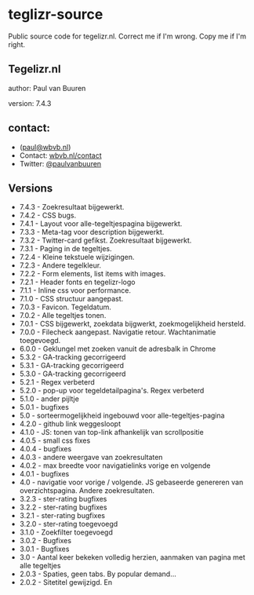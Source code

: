 # teglizr-source
Public source code for tegelizr.nl. 
Correct me if I'm wrong. Copy me if I'm right.

## Tegelizr.nl
author:    Paul van Buuren

version:  7.4.3 

## contact:                    
* ([paul@wbvb.nl](paul@wbvb.nl))
* Contact: [wbvb.nl/contact](https://wbvb.nl/contact/)
* Twitter: [@paulvanbuuren](https://twitter.com/paulvanbuuren/)

## Versions
* 7.4.3 - Zoekresultaat bijgewerkt.
* 7.4.2 - CSS bugs.
* 7.4.1 - Layout voor alle-tegeltjespagina bijgewerkt.
* 7.3.3 - Meta-tag voor description bijgewerkt.
* 7.3.2 - Twitter-card gefikst. Zoekresultaat bijgewerkt.
* 7.3.1 - Paging in de tegeltjes.
* 7.2.4 - Kleine tekstuele wijzigingen.
* 7.2.3 - Andere tegelkleur.
* 7.2.2 - Form elements, list items with images.
* 7.2.1 - Header fonts en tegelizr-logo
* 7.1.1 - Inline css voor performance.
* 7.1.0 - CSS structuur aangepast.
* 7.0.3 - Favicon. Tegeldatum.
* 7.0.2 - Alle tegeltjes tonen.
* 7.0.1 - CSS bijgewerkt, zoekdata bijgwerkt, zoekmogelijkheid hersteld.
* 7.0.0 - Filecheck aangepast. Navigatie retour. Wachtanimatie toegevoegd.
* 6.0.0 - Geklungel met zoeken vanuit de adresbalk in Chrome
* 5.3.2 - GA-tracking gecorrigeerd
* 5.3.1 - GA-tracking gecorrigeerd
* 5.3.0 - GA-tracking gecorrigeerd
* 5.2.1 - Regex verbeterd
* 5.2.0 - pop-up voor tegeldetailpagina's. Regex verbeterd
* 5.1.0 - ander pijltje
* 5.0.1 - bugfixes
* 5.0 - sorteermogelijkheid ingebouwd voor alle-tegeltjes-pagina
* 4.2.0 - github link weggesloopt
* 4.1.0 - JS: tonen van top-link afhankelijk van scrollpositie
* 4.0.5 - small css fixes
* 4.0.4 - bugfixes
* 4.0.3 - andere weergave van zoekresultaten
* 4.0.2 - max breedte voor navigatielinks vorige en volgende
* 4.0.1 - bugfixes
* 4.0 - navigatie voor vorige / volgende. JS gebaseerde genereren van overzichtspagina. Andere zoekresultaten.
* 3.2.3 - ster-rating bugfixes 
* 3.2.2 - ster-rating bugfixes 
* 3.2.1 - ster-rating bugfixes 
* 3.2.0 - ster-rating toegevoegd 
* 3.1.0 - Zoekfilter toegevoegd
* 3.0.2 - Bugfixes
* 3.0.1 - Bugfixes
* 3.0 - Aantal keer bekeken volledig herzien, aanmaken van pagina met alle tegeltjes
* 2.0.3 - Spaties, geen tabs. By popular demand...
* 2.0.2 - Sitetitel gewijzigd. En <title> voor een tegel
* 2.0.1 - footer weer witte achtergrond gegeven
* 2.0 - complete herziening van de uitlijning in generate.php, bugfixes
* 1.11 - verwijzing naar Github toegevoegd in footer
* 1.10 - kleine stijlaanpassing voor soc-med-knoppen en cijfers toegevoegd aan eerste karakters in input
* 1.9 - @-teken toegevoegd aan toegestane tekens
* 1.8 - CSS correctie op footer links
* 1.7 - view counter toegevoegd
* 1.6 - = teken toegevoegd aan toegestane tekens
* 1.5 - redactiepagina toegevoegd; blokken in footer responsive
* 1.4 - blokken in footer naast elkaar
* 1.3 - mogelijk tonen van alle tegeltjes toegevoegd
* 1.2 - URL gecorrigeerd voor deelknoppen op default pagina
* 1.1 - File clean up
* 1.0 - First checkin

## Must do:
* in txt alleen relatieve URL voor thumb opslaan. Niet de volledige filename met serverfolder. 
* pagina voor alle tegeltjes bijwerken

## To do:
* Mogelijkheid een tegeltje te verwijderen als mislukt. Deze keuze direct na genereren
* Zoeken vanuit de adresbalk foutloos. Niet laten doorschieten naar genereren van een tegeltje
* ~~paging voor thumbnailoverzicht~~ Begin mee gemaakt. Dit nog doen verbeteren met javascript. En voor de alle-tegeltjespagina mogelijkheid om aantal tegels per pagina te kiezen. 
* paging voor ALLE tegeltjes-pagina?
* Zou het niet handiger zijn om een folder /tegeltjes/ te hebben?
* Vertaal de strings voor wordsofwisdomtile.com / tegelizr.nl
* mogelijkheid om breaks te gebruiken
* automatische compressie van de PNGs op de server
* RSS-feed aanmaken.
* sitemap laten genereren en submitten.

